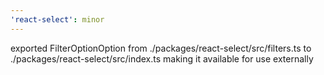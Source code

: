 ```yaml
---
'react-select': minor
---
```


exported FilterOptionOption from ./packages/react-select/src/filters.ts to ./packages/react-select/src/index.ts making it available for use externally
